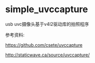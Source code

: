 # simple_uvccapture
usb uvc摄像头基于v4l2驱动库的拍照程序

参考资料:

https://github.com/csete/uvccapture

http://staticwave.ca/source/uvccapture/
